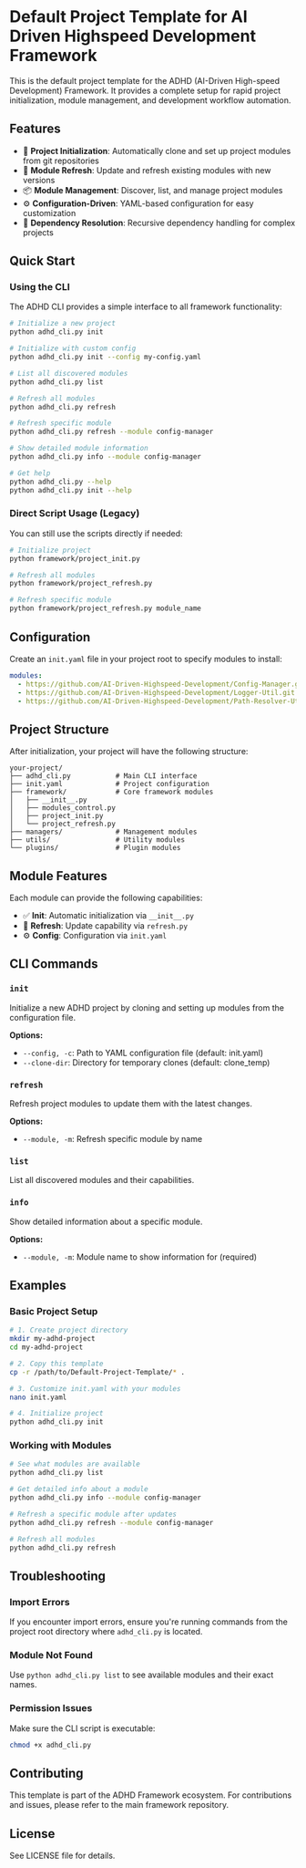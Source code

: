 # Default Project Template for AI Driven Highspeed Development Framework

This is the default project template for the ADHD (AI-Driven High-speed Development) Framework. It provides a complete setup for rapid project initialization, module management, and development workflow automation.

## Features

- 🚀 **Project Initialization**: Automatically clone and set up project modules from git repositories
- 🔄 **Module Refresh**: Update and refresh existing modules with new versions
- 📦 **Module Management**: Discover, list, and manage project modules
- ⚙️ **Configuration-Driven**: YAML-based configuration for easy customization
- 🎯 **Dependency Resolution**: Recursive dependency handling for complex projects

## Quick Start

### Using the CLI

The ADHD CLI provides a simple interface to all framework functionality:

```bash
# Initialize a new project
python adhd_cli.py init

# Initialize with custom config
python adhd_cli.py init --config my-config.yaml

# List all discovered modules
python adhd_cli.py list

# Refresh all modules
python adhd_cli.py refresh

# Refresh specific module
python adhd_cli.py refresh --module config-manager

# Show detailed module information
python adhd_cli.py info --module config-manager

# Get help
python adhd_cli.py --help
python adhd_cli.py init --help
```

### Direct Script Usage (Legacy)

You can still use the scripts directly if needed:

```bash
# Initialize project
python framework/project_init.py

# Refresh all modules
python framework/project_refresh.py

# Refresh specific module
python framework/project_refresh.py module_name
```

## Configuration

Create an `init.yaml` file in your project root to specify modules to install:

```yaml
modules:
  - https://github.com/AI-Driven-Highspeed-Development/Config-Manager.git
  - https://github.com/AI-Driven-Highspeed-Development/Logger-Util.git
  - https://github.com/AI-Driven-Highspeed-Development/Path-Resolver-Util.git
```

## Project Structure

After initialization, your project will have the following structure:

```
your-project/
├── adhd_cli.py           # Main CLI interface
├── init.yaml             # Project configuration
├── framework/            # Core framework modules
│   ├── __init__.py
│   ├── modules_control.py
│   ├── project_init.py
│   └── project_refresh.py
├── managers/             # Management modules
├── utils/                # Utility modules
└── plugins/              # Plugin modules
```

## Module Features

Each module can provide the following capabilities:

- ✅ **Init**: Automatic initialization via `__init__.py`
- 🔄 **Refresh**: Update capability via `refresh.py`
- ⚙️ **Config**: Configuration via `init.yaml`

## CLI Commands

### `init`
Initialize a new ADHD project by cloning and setting up modules from the configuration file.

**Options:**
- `--config, -c`: Path to YAML configuration file (default: init.yaml)
- `--clone-dir`: Directory for temporary clones (default: clone_temp)

### `refresh`
Refresh project modules to update them with the latest changes.

**Options:**
- `--module, -m`: Refresh specific module by name

### `list`
List all discovered modules and their capabilities.

### `info`
Show detailed information about a specific module.

**Options:**
- `--module, -m`: Module name to show information for (required)

## Examples

### Basic Project Setup
```bash
# 1. Create project directory
mkdir my-adhd-project
cd my-adhd-project

# 2. Copy this template
cp -r /path/to/Default-Project-Template/* .

# 3. Customize init.yaml with your modules
nano init.yaml

# 4. Initialize project
python adhd_cli.py init
```

### Working with Modules
```bash
# See what modules are available
python adhd_cli.py list

# Get detailed info about a module
python adhd_cli.py info --module config-manager

# Refresh a specific module after updates
python adhd_cli.py refresh --module config-manager

# Refresh all modules
python adhd_cli.py refresh
```

## Troubleshooting

### Import Errors
If you encounter import errors, ensure you're running commands from the project root directory where `adhd_cli.py` is located.

### Module Not Found
Use `python adhd_cli.py list` to see available modules and their exact names.

### Permission Issues
Make sure the CLI script is executable:
```bash
chmod +x adhd_cli.py
```

## Contributing

This template is part of the ADHD Framework ecosystem. For contributions and issues, please refer to the main framework repository.

## License

See LICENSE file for details.